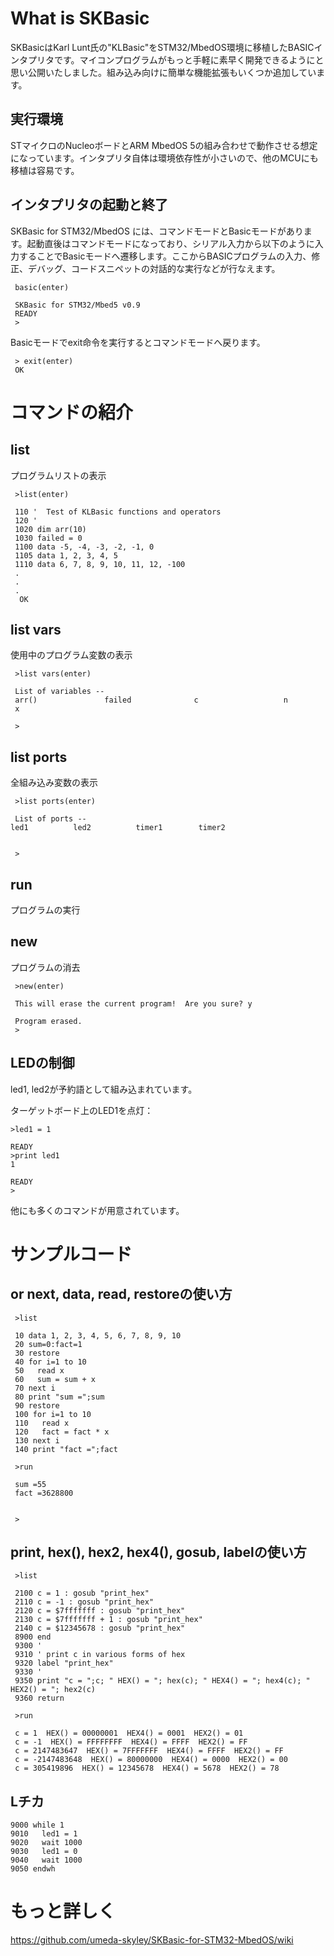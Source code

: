 # What is SKBasic
SKBasicはKarl Lunt氏の"KLBasic"をSTM32/MbedOS環境に移植したBASICインタプリタです。マイコンプログラムがもっと手軽に素早く開発できるようにと思い公開いたしました。組み込み向けに簡単な機能拡張もいくつか追加しています。

## 実行環境
STマイクロのNucleoボードとARM MbedOS 5の組み合わせで動作させる想定になっています。インタプリタ自体は環境依存性が小さいので、他のMCUにも移植は容易です。

## インタプリタの起動と終了
SKBasic for STM32/MbedOS には、コマンドモードとBasicモードがあります。起動直後はコマンドモードになっており、シリアル入力から以下のように入力することでBasicモードへ遷移します。ここからBASICプログラムの入力、修正、デバッグ、コードスニペットの対話的な実行などが行なえます。
```
 basic(enter)
 
 SKBasic for STM32/Mbed5 v0.9
 READY
 >
```
Basicモードでexit命令を実行するとコマンドモードへ戻ります。
```
 > exit(enter)
 OK
```

# コマンドの紹介
## list
プログラムリストの表示
```
 >list(enter)
 
 110 '  Test of KLBasic functions and operators
 120 '
 1020 dim arr(10)
 1030 failed = 0
 1100 data -5, -4, -3, -2, -1, 0
 1105 data 1, 2, 3, 4, 5
 1110 data 6, 7, 8, 9, 10, 11, 12, -100
 .
 .
 .
  OK
```

## list vars
使用中のプログラム変数の表示
```
 >list vars(enter)
 
 List of variables --
 arr()               failed              c                   n
 x
 
 >
```
 
## list ports
全組み込み変数の表示
```
 >list ports(enter)
 
 List of ports --
led1          led2          timer1        timer2
 
 
 >
```
 
## run
プログラムの実行

## new
プログラムの消去
```
 >new(enter)
 
 This will erase the current program!  Are you sure? y
 
 Program erased.
 >
```

## LEDの制御
led1, led2が予約語として組み込まれています。

ターゲットボード上のLED1を点灯：
```
>led1 = 1

READY
>print led1
1

READY
>
```

他にも多くのコマンドが用意されています。

# サンプルコード
## or next, data, read, restoreの使い方
```
 >list
 
 10 data 1, 2, 3, 4, 5, 6, 7, 8, 9, 10
 20 sum=0:fact=1
 30 restore
 40 for i=1 to 10
 50   read x
 60   sum = sum + x
 70 next i
 80 print "sum =";sum
 90 restore
 100 for i=1 to 10
 110   read x
 120   fact = fact * x
 130 next i
 140 print "fact =";fact
 
 >run
 
 sum =55
 fact =3628800
 
 
 >
```

## print, hex(), hex2, hex4(), gosub, labelの使い方
```
 >list
 
 2100 c = 1 : gosub "print_hex"
 2110 c = -1 : gosub "print_hex"
 2120 c = $7fffffff : gosub "print_hex"
 2130 c = $7fffffff + 1 : gosub "print_hex"
 2140 c = $12345678 : gosub "print_hex"
 8900 end
 9300 '
 9310 ' print c in various forms of hex
 9320 label "print_hex"
 9330 '
 9350 print "c = ";c; " HEX() = "; hex(c); " HEX4() = "; hex4(c); " HEX2() = "; hex2(c)
 9360 return
 
 >run
 
 c = 1  HEX() = 00000001  HEX4() = 0001  HEX2() = 01
 c = -1  HEX() = FFFFFFFF  HEX4() = FFFF  HEX2() = FF
 c = 2147483647  HEX() = 7FFFFFFF  HEX4() = FFFF  HEX2() = FF
 c = -2147483648  HEX() = 80000000  HEX4() = 0000  HEX2() = 00
 c = 305419896  HEX() = 12345678  HEX4() = 5678  HEX2() = 78
```

## Lチカ
```
9000 while 1
9010   led1 = 1
9020   wait 1000
9030   led1 = 0
9040   wait 1000
9050 endwh
```

# もっと詳しく
https://github.com/umeda-skyley/SKBasic-for-STM32-MbedOS/wiki
